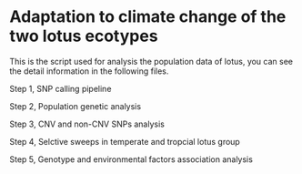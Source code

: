 # Adaptation to climate change of the two lotus ecotypes 
This is the script used for analysis the population data of lotus, you can see the detail information in the following files.


Step 1, SNP calling pipeline


Step 2, Population genetic analysis


Step 3, CNV and non-CNV SNPs analysis


Step 4, Selctive sweeps in temperate and tropcial lotus group


Step 5, Genotype and environmental factors association analysis



